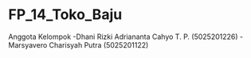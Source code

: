 # FP_14_Toko_Baju
Anggota Kelompok
-Dhani Rizki Adriananta Cahyo T. P. (5025201226)
-Marsyavero Charisyah Putra (5025201122)
